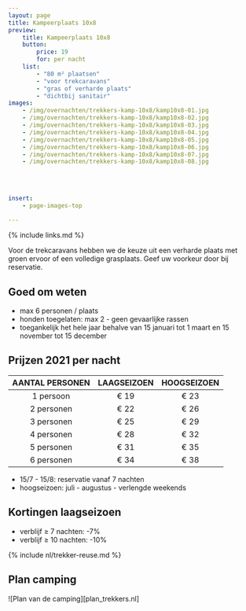 ```yaml
---
layout: page
title: Kampeerplaats 10x8
preview: 
    title: Kampeerplaats 10x8
    button:
        price: 19
        for: per nacht
    list:
        - "80 m² plaatsen"
        - "voor trekcaravans"
        - "gras of verharde plaats"
        - "dichtbij sanitair"
images:
    - /img/overnachten/trekkers-kamp-10x8/kamp10x8-01.jpg
    - /img/overnachten/trekkers-kamp-10x8/kamp10x8-02.jpg
    - /img/overnachten/trekkers-kamp-10x8/kamp10x8-03.jpg
    - /img/overnachten/trekkers-kamp-10x8/kamp10x8-04.jpg
    - /img/overnachten/trekkers-kamp-10x8/kamp10x8-05.jpg
    - /img/overnachten/trekkers-kamp-10x8/kamp10x8-06.jpg
    - /img/overnachten/trekkers-kamp-10x8/kamp10x8-07.jpg
    - /img/overnachten/trekkers-kamp-10x8/kamp10x8-08.jpg
    
    
    
    
insert:
    - page-images-top
    
---
```

{% include links.md %}

Voor de trekcaravans hebben we de keuze uit een verharde plaats met groen ervoor of een volledige grasplaats. Geef uw voorkeur door bij reservatie.

## Goed om weten

- max 6 personen / plaats
- honden toegelaten: max 2 - geen gevaarlijke rassen
- toegankelijk  het hele jaar behalve van 15 januari tot 1 maart en 15 november tot 15 december

## Prijzen 2021 per nacht
 
AANTAL PERSONEN | LAAGSEIZOEN | HOOGSEIZOEN      
:-------------:|:-----------:|:-----------:|
1 persoon      |€ 19         |€ 23     
2 personen     |€ 22         |€ 26          
3 personen     |€ 25         |€ 29
4 personen     |€ 28         |€ 32    
5 personen     |€ 31         |€ 35
6 personen     |€ 34         |€ 38

* 15/7 - 15/8: reservatie vanaf 7 nachten
* hoogseizoen: juli - augustus - verlengde weekends

## Kortingen laagseizoen

- verblijf ≥ 7 nachten: -7%
- verblijf ≥ 10 nachten: -10%


{% include nl/trekker-reuse.md %}



## Plan camping

![Plan van de camping][plan_trekkers.nl]

